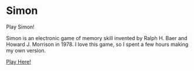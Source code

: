 # Simon

Play Simon!

Simon is an electronic game of memory skill invented by Ralph H. Baer and Howard J. Morrison in 1978. I love this game, so I spent a few hours making my own version.

[Play Here!](playsimon-site44.com)